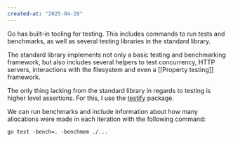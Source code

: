 ```yaml
---
created-at: "2025-04-28"
---
```


Go has built-in tooling for testing. This includes commands to run tests and benchmarks, as well as several testing libraries in the standard library.

The standard library implements not only a basic testing and benchmarking framework, but also includes several helpers to test concurrency, HTTP servers, interactions with the filesystem and even a [[Property testing]] framework.

The only thing lacking from the standard library in regards to testing is higher level assertions. For this, I use the [testify](https://github.com/stretchr/testify) package.

We can run benchmarks and include information about how many allocations were made in each iteration with the following command:

```shell
go test -bench=. -benchmem ./...
```
